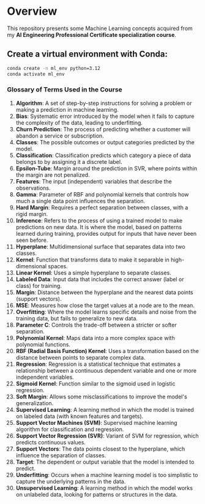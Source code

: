 # Overview 

This repository presents some Machine Learning concepts acquired from my **AI Engineering Professional Certificate specialization course**.

## Create a virtual environment with **Conda**:
 ```bash
 conda create -n ml_env python=3.12
 conda activate ml_env
```

### Glossary of Terms Used in the Course

1. **Algorithm**: A set of step-by-step instructions for solving a problem or making a prediction in machine learning.
2. **Bias**: Systematic error introduced by the model when it fails to capture the complexity of the data, leading to underfitting.
3. **Churn Prediction**: The process of predicting whether a customer will abandon a service or subscription.
4. **Classes**: The possible outcomes or output categories predicted by the model.
5. **Classification**: Classification predicts which category a piece of data belongs to by assigning it a discrete label.
6. **Epsilon-Tube**: Margin around the prediction in SVR, where points within the margin are not penalized.
7. **Features**: The input (independent) variables that describe the observations.
8. **Gamma**: Parameter of RBF and polynomial kernels that controls how much a single data point influences the separation.
9. **Hard Margin**: Requires a perfect separation between classes, with a rigid margin.
10. **Inference**: Refers to the process of using a trained model to make predictions on new data. It is where the model, based on patterns learned during training, provides output for inputs that have never been seen before.
11. **Hyperplane**: Multidimensional surface that separates data into two classes.
12. **Kernel**: Function that transforms data to make it separable in high-dimensional spaces.
13. **Linear Kernel**: Uses a simple hyperplane to separate classes.
14. **Labeled Data**: Input data that includes the correct answer (label or class) for training.
15. **Margin**: Distance between the hyperplane and the nearest data points (support vectors).
16. **MSE**: Measures how close the target values at a node are to the mean.
17. **Overfitting**: Where the model learns specific details and noise from the training data, but fails to generalize to new data.
18. **Parameter C**: Controls the trade-off between a stricter or softer separation.
19. **Polynomial Kernel**: Maps data into a more complex space with polynomial functions.
20. **RBF (Radial Basis Function) Kernel**: Uses a transformation based on the distance between points to separate complex data.
21. **Regression**: Regression is a statistical technique that estimates a relationship between a continuous dependent variable and one or more independent variables.
22. **Sigmoid Kernel**: Function similar to the sigmoid used in logistic regression.
23. **Soft Margin**: Allows some misclassifications to improve the model's generalization.
24. **Supervised Learning**: A learning method in which the model is trained on labeled data (with known features and targets).
25. **Support Vector Machines (SVM)**: Supervised machine learning algorithm for classification and regression.
26. **Support Vector Regression (SVR)**: Variant of SVM for regression, which predicts continuous values.
27. **Support Vectors**: The data points closest to the hyperplane, which influence the separation of classes.
28. **Target**: The dependent or output variable that the model is intended to predict.
29. **Underfitting**: Occurs when a machine learning model is too simplistic to capture the underlying patterns in the data.
30. **Unsupervised Learning**: A learning method in which the model works on unlabeled data, looking for patterns or structures in the data.


